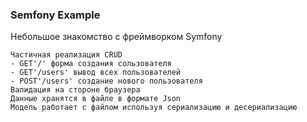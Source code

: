 ### Semfony Example
Небольшое знакомство с фреймворком Symfony

```
Частичная реализация CRUD
- GET'/' форма создания сользователя
- GET'/users' вывод всех пользователей
- POST'/users' создание нового пользователя
Валидация на стороне браузера
Данные хранятся в файле в формате Json
Модель работает с файлом используя сериализацию и десериализацию
```